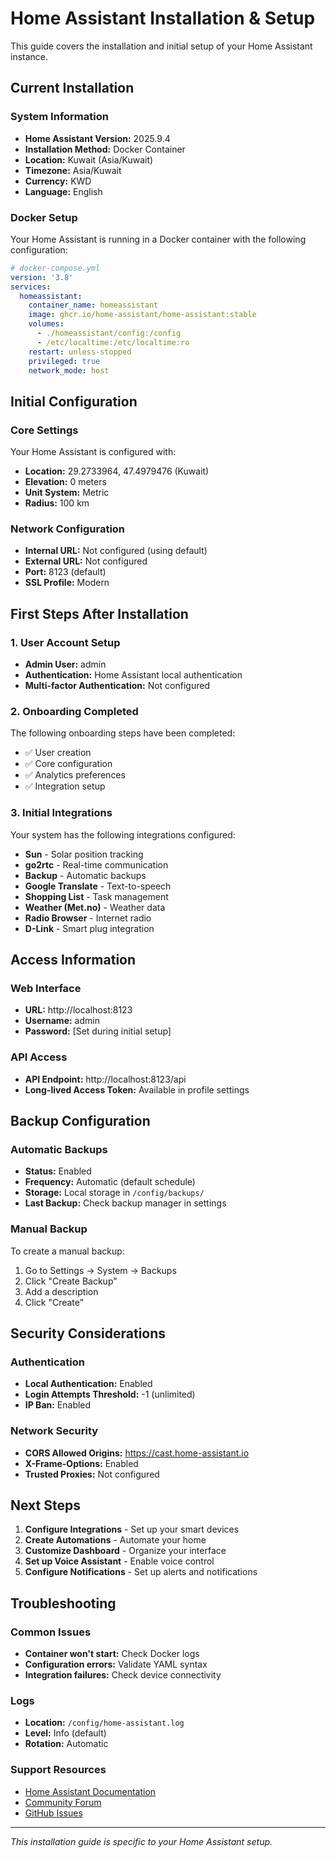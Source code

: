 # Home Assistant Installation & Setup

This guide covers the installation and initial setup of your Home Assistant instance.

## Current Installation

### System Information
- **Home Assistant Version:** 2025.9.4
- **Installation Method:** Docker Container
- **Location:** Kuwait (Asia/Kuwait)
- **Timezone:** Asia/Kuwait
- **Currency:** KWD
- **Language:** English

### Docker Setup
Your Home Assistant is running in a Docker container with the following configuration:

```yaml
# docker-compose.yml
version: '3.8'
services:
  homeassistant:
    container_name: homeassistant
    image: ghcr.io/home-assistant/home-assistant:stable
    volumes:
      - ./homeassistant/config:/config
      - /etc/localtime:/etc/localtime:ro
    restart: unless-stopped
    privileged: true
    network_mode: host
```

## Initial Configuration

### Core Settings
Your Home Assistant is configured with:
- **Location:** 29.2733964, 47.4979476 (Kuwait)
- **Elevation:** 0 meters
- **Unit System:** Metric
- **Radius:** 100 km

### Network Configuration
- **Internal URL:** Not configured (using default)
- **External URL:** Not configured
- **Port:** 8123 (default)
- **SSL Profile:** Modern

## First Steps After Installation

### 1. User Account Setup
- **Admin User:** admin
- **Authentication:** Home Assistant local authentication
- **Multi-factor Authentication:** Not configured

### 2. Onboarding Completed
The following onboarding steps have been completed:
- ✅ User creation
- ✅ Core configuration
- ✅ Analytics preferences
- ✅ Integration setup

### 3. Initial Integrations
Your system has the following integrations configured:
- **Sun** - Solar position tracking
- **go2rtc** - Real-time communication
- **Backup** - Automatic backups
- **Google Translate** - Text-to-speech
- **Shopping List** - Task management
- **Weather (Met.no)** - Weather data
- **Radio Browser** - Internet radio
- **D-Link** - Smart plug integration

## Access Information

### Web Interface
- **URL:** http://localhost:8123
- **Username:** admin
- **Password:** [Set during initial setup]

### API Access
- **API Endpoint:** http://localhost:8123/api
- **Long-lived Access Token:** Available in profile settings

## Backup Configuration

### Automatic Backups
- **Status:** Enabled
- **Frequency:** Automatic (default schedule)
- **Storage:** Local storage in `/config/backups/`
- **Last Backup:** Check backup manager in settings

### Manual Backup
To create a manual backup:
1. Go to Settings → System → Backups
2. Click "Create Backup"
3. Add a description
4. Click "Create"

## Security Considerations

### Authentication
- **Local Authentication:** Enabled
- **Login Attempts Threshold:** -1 (unlimited)
- **IP Ban:** Enabled

### Network Security
- **CORS Allowed Origins:** https://cast.home-assistant.io
- **X-Frame-Options:** Enabled
- **Trusted Proxies:** Not configured

## Next Steps

1. **Configure Integrations** - Set up your smart devices
2. **Create Automations** - Automate your home
3. **Customize Dashboard** - Organize your interface
4. **Set up Voice Assistant** - Enable voice control
5. **Configure Notifications** - Set up alerts and notifications

## Troubleshooting

### Common Issues
- **Container won't start:** Check Docker logs
- **Configuration errors:** Validate YAML syntax
- **Integration failures:** Check device connectivity

### Logs
- **Location:** `/config/home-assistant.log`
- **Level:** Info (default)
- **Rotation:** Automatic

### Support Resources
- [Home Assistant Documentation](https://www.home-assistant.io/docs/)
- [Community Forum](https://community.home-assistant.io/)
- [GitHub Issues](https://github.com/home-assistant/core/issues)

---

*This installation guide is specific to your Home Assistant setup.*
